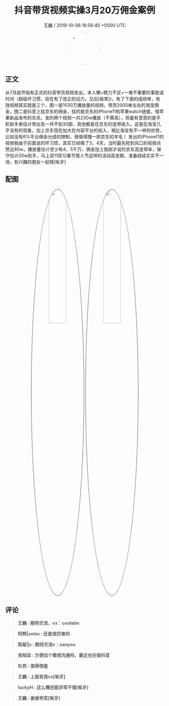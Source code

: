 <h1 align="center">抖音带货视频实操3月20万佣金案例</h1>
<p align="center">
    <a>王巍 / 2019-10-06 16:56:40 &#43;0000 UTC</a>
</p>

<div align="center">
    <img src="https://images.zsxq.com/FmbWwhQ7QtrPr5CQ6IiXWQ0cx9SF?e=1590940799&amp;token=kIxbL07-8jAj8w1n4s9zv64FuZZNEATmlU_Vm6zD:3QchCW90WEjVipfvS78xnQOQDRE=" width="100" height="100" style="border:1px solid;border-radius:50%; color:#ffffff"/>
</div>

## 正文

<div>
  
从7月底开始有正式的抖音带货视频发出，本人懒&#43;精力不足&#43;一堆不重要的事耽误时间（超级坏习惯，现在有了改正的动力，见后[偷笑])，有了下面的成绩单，有效视频其实就是三个，图一是1030万播放量的视频，带货2000单左右的淘宝佣金，图二是抖音上挂京东的佣金，挂的是京东的iPhone11和苹果watch链接，借苹果新品发布的东风，发的两个视频一共230w播放（不算高），但最有意思的是手机和手表估计带出去一共不到30部，其他都是在京东的连带收入，这是在淘宝几乎没有的现象，加上京东现在加大在内容平台的投入，相比淘宝有不一样的优势，比如没有6%平台佣金分成的限制，很值得撸一把京东的羊毛！
发出的iPhone11的视频我由于前面说的坏习惯，其实已经晚了3，4天，当时最先抢到风口的视频点赞近80w，播放量估计至少有4，5千万，佣金加上我刚才说的京东高连带率，保守估计20w到手，马上双11双12春节情人节这样的活动高发期，准备结结实实干一场，有兴趣的朋友一起呀[呲牙]
</div>

## 配图
<div class="image" align="center">

<img src="https://images.zsxq.com/Fr8YNk6yuKoMVVmeucSunxp9YtxG?imageMogr2/auto-orient/thumbnail/800x/format/jpg/blur/1x0/quality/75&amp;e=1590940799&amp;token=kIxbL07-8jAj8w1n4s9zv64FuZZNEATmlU_Vm6zD:bmEGyB_hiR5goKnMHVgXEgUmOD4=" width="33%" height="33%" style="border:1px solid;border-radius:50%; color:#3c3f41"/>

<img src="https://images.zsxq.com/Fo3lwdO9rAgQkcmuzu2ZvWefX5qO?imageMogr2/auto-orient/thumbnail/800x/format/jpg/blur/1x0/quality/75&amp;e=1590940799&amp;token=kIxbL07-8jAj8w1n4s9zv64FuZZNEATmlU_Vm6zD:RXXJXVH7hA7Mpga0yXz1VAQXOxI=" width="33%" height="33%" style="border:1px solid;border-radius:50%; color:#3c3f41"/>

</div>

## 评论

<div align="left">
<div>

<blockquote >
<span> <strong>王巍 : 期待交流，vx：coolatin </strong></span>
</blockquote>

<blockquote >
<span> <strong>阿辉|solas : 还是很厉害的 </strong></span>
</blockquote>

<blockquote >
<span> <strong>陈聪จุ๊บ : 期待交流v：sanyou </strong></span>
</blockquote>

<blockquote >
<span> <strong>吴陆柒 : 方便加个微信沟通吗，最近也在做抖音 </strong></span>
</blockquote>

<blockquote >
<span> <strong>杜若 : 值得借鉴 </strong></span>
</blockquote>

<blockquote >
<span> <strong>王巍 : 上面有我vx[呲牙] </strong></span>
</blockquote>

<blockquote >
<span> <strong>luckyH : 这么懒还能非常不错[呲牙] </strong></span>
</blockquote>

<blockquote >
<span> <strong>王巍 : 谢谢夸奖[呲牙] </strong></span>
</blockquote>

</div>
</div>